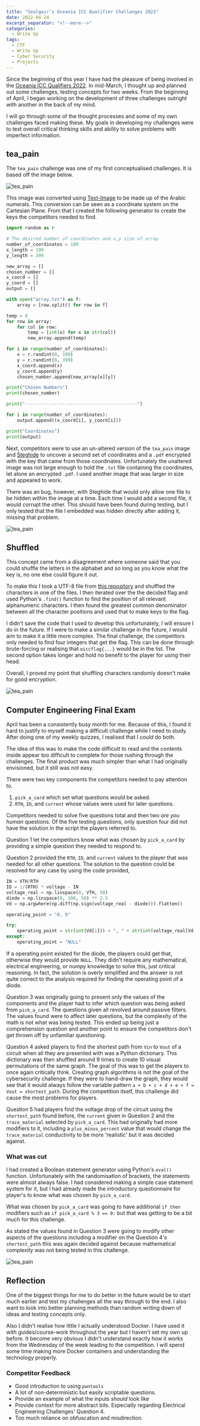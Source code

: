 ```yaml
---
title: "Sealgair's Oceania ICC Qualifier Challanges 2022"
date: 2022-04-24
excerpt_separator: "<!--more-->"
categories:
  - Write Up
tags:
  - CTF
  - Write Up
  - Cyber Security
  - Projects
---
```


Since the beginning of this year I have had the pleasure of being involved in the [Oceania ICC Qualifiers 2022](https://austiccquals.cyber.uq.edu.au/). In mid-March, I thought up and planned out some challenges, testing concepts for two weeks. From the beginning of April, I began working on the development of three challenges outright with another in the back of my mind. 

I will go through some of the thought processes and some of my own challenges faced making these. My goals in developing my challenges were to test overall critical thinking skills and ability to solve problems with imperfect information.

## tea_pain
The `tea_pain` challenge was one of my first conceptualised challenges. It is based off the image below.

![tea_pain](/sealgair/assets/images/OICCQ_Post/tea_pain.png)

This image was converted using [Text-Image](https://www.text-image.com/) to be made up of the Arabic numerals. This conversion can be seen as a coordinate system on the Cartesian Plane.  From that I created the following generator to create the keys the competitors needed to find. 

```python
import random as r

# The desired number of coordinates and x,y size of array
number_of_coordinates = 100
x_length = 199
y_length = 399

new_array = []
chosen_number = []
x_coord = []
y_coord = []
output = []

with open("array.txt") as f:
    array = [row.split() for row in f]

temp = 0
for row in array:
    for col in row:
        temp = [int(x) for x in str(col)]
        new_array.append(temp)

for i in range(number_of_coordinates):
    x = r.randint(0, 199)
    y = r.randint(0, 399)
    x_coord.append(x)
    y_coord.append(y)
    chosen_number.append(new_array[x][y])

print("Chosen Numbers")
print(chosen_number)

print("------------------------------------------")

for i in range(number_of_coordinates):
    output.append((x_coord[i], y_coord[i]))

print("Coordinates")
print(output)
```

Next, competitors were to use an un-altered version of the `tea_pain` image and [Steghide](http://steghide.sourceforge.net/) to uncover a second set of coordinates and a `.pdf` encrypted with the key that came from those coordinates. Unfortunately the unaltered image was not large enough to hold the `.txt` file containing the coordinates, let alone an encrypted `.pdf`. I used another image that was larger in size and appeared to work.

There was an bug, however, with Steghide that would only allow one file to be hidden within the image at a time. Each time I would add a second file, it would corrupt the other. This should have been found during testing, but I only tested that the file I embedded was hidden directly after adding it, missing that problem.

![tea_pain](/sealgair/assets/images/OICCQ_Post/OICC2.PNG)

## Shuffled
This concept came from a disagreement where someone said that you could shuffle the letters in the alphabet and so long as you know what the key is, no one else could figure it out. 

To make this I took a UTF-8 file from [this repository](https://github.com/bits/UTF-8-Unicode-Test-Documents) and shuffled the characters in one of the files. I then iterated over the the decided flag and used Python's `.find()` function to find the position of all relevant alphanumeric characters. I then found the greatest common denominator between all the character positions and used that to make keys to the flag.

I didn't save the code that I used to develop this unfortunately, I will ensure I do in the future. If I were to make a similar challenge in the future, I would aim to make it a little more complex. The final challenge, the competitors only needed to find four integers that get the flag. This can be done through brute-forcing or realising that `oiccflag{...}` would be in the list. The second option takes longer and hold no benefit to the player for using their head. 

Overall, I proved my point that shuffling characters randomly doesn't make for good encryption.

![tea_pain](/sealgair/assets/images/OICCQ_Post/OICC3.PNG)


## Computer Engineering Final Exam
April has been a consistently busy month for me. Because of this, I found it hard to justify to myself making a difficult challenge while I need to study. After doing one of my weekly quizzes, I realised that I *could* do both. 

The idea of this was to make the code difficult to read and the contents inside appear too difficult to complete for those rushing through the challenges. The final product was much simpler than what I had originally envisioned, but it still was not easy. 

There were two key components the competitors needed to pay attention to. 
1. `pick_a_card` which set what questions would be asked. 
2. `RTH`, `ID`, and `current` whose values were used for later questions.

Competitors needed to solve five questions total and then two *are you human* questions. Of the five testing questions, only question four did not have the solution in the script the players referred to.

Question 1 let the competitors know what was chosen by `pick_a_card` by providing a simple question they needed to respond to.

Question 2 provided the `RTH`, `ID`, and `current` values to the player that was needed for all other questions. The solution to the question could be resolved for any case by using the code provided,
```python
IN = VTH/RTH
ID = 1/(RTH) * voltage - IN
voltage_real = np.linspace(0, VTH, 50)
diode = np.linspace(0, 100, 50) ** 2.5
Vd = np.argwhere(np.diff(np.sign(voltage_real - diode))).flatten()

operating_point = "0, 0"

try:
    operating_point = str(int(Vd[1])) + ", " + str(int(voltage_real[Vd[1]]))
except:
    operating_point = "NULL"
```
If a operating point existed for the diode, the players could get that, otherwise they would provide `NULL`. They didn't require any mathematical, electrical engineering, or numpy knowledge to solve this, just critical reasoning. In fact, the solution is overly simplified and the answer is not quite correct to the analysis required for finding the operating point of a diode.

Question 3 was originally going to present only the values of the components and the player had to infer which question was being asked from `pick_a_card`. The questions given all revolved around passive filters. The values found were to affect later questions, but the complexity of the math is not what was being tested. This ended up being just a comprehension question and another point to ensure the competitors don't get thrown off by unfamiliar questioning.

Question 4 asked players to find the shortest path from `Vin` to `Vout` of a circuit when all they are presented with was a Python dictionary. This dictionary was then shuffled around 9 times to create 10 visual permutations of the same graph. The goal of this was to get the players to once again critically think. Creating graph algorithms is not the goal of the cybersecurity challenge. If they were to hand-draw the graph, they would see that it would always follow the variable pattern `a + b + c + d + e + f = Vout = shortest_path`. During the competition itself, this challenge did cause the most problems for players. 

Question 5 had players find the voltage drop of the circuit using the `shortest_path` found before, the `current` given in Question 2 and the `trace_material` selected by `pick_a_card`. This had originally had more modifiers to it, including a `plus_minus_percent` value that would change the `trace_material` conductivity to be more 'realistic' but it was decided against. 

### What was cut
I had created a Boolean statement generator using Python's `eval()` function. Unfortunately with the randomisation of brackets, the statements were almost always false. I had considered making a simple case statement system for it, but I had already made the introductory questionnaire for player's to know what was chosen by `pick_a_card`.

What was chosen by `pick_a_card` was going to have additional `if then` modifiers such as `if pick_a_card % 3 == 0:` but that was getting to be a bit much for this challenge. 

As stated the values found in Question 3 were going to modify other aspects of the questions including a modifier on the Question 4's `shortest_path` this was again decided against because mathematical complexity was not being tested in this challenge. 

![tea_pain](/sealgair/assets/images/OICCQ_Post/OICC1.jpg)

## Reflection
One of the biggest things for me to do better in the future would be to start much earlier and test my challenges all the way through to the end. I also want to look into better planning methods than random writing down of ideas and testing concepts only. 

Also I didn't realise how little I actually understood Docker. I have used it with guides/course-work throughout the year but I haven't set my own up before. It become very obvious I didn't understand exactly how it works from the Wednesday of the week leading to the competition. I will spend some time making more Docker containers and understanding the technology properly.

### Competitor Feedback
- Good introduction to using `pwntools`
- A lot of non-deterministic but easily scriptable questions.
- Provide an example of what the inputs *should* look like
- Provide context for more abstract bits. Especially regarding Electrical Engineering Challenges' Question 4.
- Too much reliance on obfuscation and misdirection.
